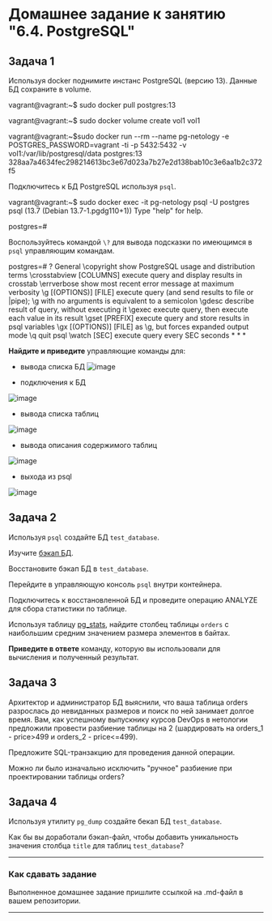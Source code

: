 # Домашнее задание к занятию "6.4. PostgreSQL"

## Задача 1

Используя docker поднимите инстанс PostgreSQL (версию 13). Данные БД сохраните в volume.

vagrant@vagrant:~$ sudo docker pull postgres:13

vagrant@vagrant:~$ sudo docker volume create vol1
vol1

vagrant@vagrant:~$sudo docker run --rm --name pg-netology -e POSTGRES_PASSWORD=vagrant -ti -p 5432:5432 -v vol1:/var/lib/postgresql/data postgres:13
328aa7a4634fec298214613bc3e67d023a7b27e2d138bab10c3e6aa1b2c372f5

Подключитесь к БД PostgreSQL используя `psql`.

vagrant@vagrant:~$ sudo docker exec -it pg-netology psql -U postgres
psql (13.7 (Debian 13.7-1.pgdg110+1))
Type "help" for help.

postgres=#

Воспользуйтесь командой `\?` для вывода подсказки по имеющимся в `psql` управляющим командам.

postgres=# \?
General
  \copyright             show PostgreSQL usage and distribution terms
  \crosstabview [COLUMNS] execute query and display results in crosstab
  \errverbose            show most recent error message at maximum verbosity
  \g [(OPTIONS)] [FILE]  execute query (and send results to file or |pipe);
                         \g with no arguments is equivalent to a semicolon
  \gdesc                 describe result of query, without executing it
  \gexec                 execute query, then execute each value in its result
  \gset [PREFIX]         execute query and store results in psql variables
  \gx [(OPTIONS)] [FILE] as \g, but forces expanded output mode
  \q                     quit psql
  \watch [SEC]           execute query every SEC seconds
  *
  *
  *

**Найдите и приведите** управляющие команды для:
- вывода списка БД
![image](https://user-images.githubusercontent.com/91233405/169825508-ac04a2c1-b7e8-4b6f-8b53-60521a053737.png)

- подключения к БД

![image](https://user-images.githubusercontent.com/91233405/169826483-5a58b416-42a2-4642-a177-ff7d8bac48ce.png)


- вывода списка таблиц

![image](https://user-images.githubusercontent.com/91233405/169826594-0098c7e8-0574-4d0a-a172-5c67364c8860.png)


- вывода описания содержимого таблиц

![image](https://user-images.githubusercontent.com/91233405/169826810-d366919d-8424-4227-8189-3b188788ee18.png)


- выхода из psql

![image](https://user-images.githubusercontent.com/91233405/169826865-0602df9a-5f39-42f1-a1ab-e7c5ad651218.png)


## Задача 2

Используя `psql` создайте БД `test_database`.

Изучите [бэкап БД](https://github.com/netology-code/virt-homeworks/tree/master/06-db-04-postgresql/test_data).

Восстановите бэкап БД в `test_database`.

Перейдите в управляющую консоль `psql` внутри контейнера.

Подключитесь к восстановленной БД и проведите операцию ANALYZE для сбора статистики по таблице.

Используя таблицу [pg_stats](https://postgrespro.ru/docs/postgresql/12/view-pg-stats), найдите столбец таблицы `orders` 
с наибольшим средним значением размера элементов в байтах.

**Приведите в ответе** команду, которую вы использовали для вычисления и полученный результат.

## Задача 3

Архитектор и администратор БД выяснили, что ваша таблица orders разрослась до невиданных размеров и
поиск по ней занимает долгое время. Вам, как успешному выпускнику курсов DevOps в нетологии предложили
провести разбиение таблицы на 2 (шардировать на orders_1 - price>499 и orders_2 - price<=499).

Предложите SQL-транзакцию для проведения данной операции.

Можно ли было изначально исключить "ручное" разбиение при проектировании таблицы orders?

## Задача 4

Используя утилиту `pg_dump` создайте бекап БД `test_database`.

Как бы вы доработали бэкап-файл, чтобы добавить уникальность значения столбца `title` для таблиц `test_database`?

---

### Как cдавать задание

Выполненное домашнее задание пришлите ссылкой на .md-файл в вашем репозитории.

---
